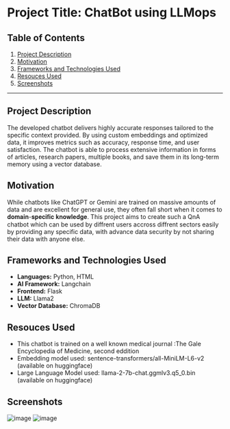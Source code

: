 # Project Title: ChatBot using LLMops

## Table of Contents
1. [Project Description](#project-description)
2. [Motivation](#motivation)
3. [Frameworks and Technologies Used](#frameworks-and-technologies-used)
4. [Resouces Used](#resources-used)
5. [Screenshots](#screenshots)


---

## Project Description
The developed chatbot delivers highly accurate responses tailored to the specific context provided. By using custom embeddings and optimized data, it improves metrics such as accuracy, response time, and user satisfaction. The chatbot is able to process extensive information in forms of articles, research papers, multiple books, and save them in its long-term memory using a vector database.

## Motivation
While chatbots like ChatGPT or Gemini are trained on massive amounts of data and are excellent for general use, they often fall short when it comes to 𝐝𝐨𝐦𝐚𝐢𝐧-𝐬𝐩𝐞𝐜𝐢𝐟𝐢𝐜 𝐤𝐧𝐨𝐰𝐥𝐞𝐝𝐠𝐞.
This project aims to create such a QnA chatbot which can be used by diffrent users accross diffrent sectors easily by providing any specific data, with advance data security by not sharing their data with anyone else.
  
## Frameworks and Technologies Used
- **Languages:** Python, HTML
- **AI Framework:** Langchain
- **Frontend:** Flask
- **LLM:** Llama2
- **Vector Database:** ChromaDB

## Resouces Used
- This chatbot is trained on a well known medical journal :The Gale Encyclopedia of Medicine, second eddition
- Embedding model used: sentence-transformers/all-MiniLM-L6-v2 (available on huggingface)
- Large Language Model used: llama-2-7b-chat.ggmlv3.q5_0.bin (available on huggingface)

## Screenshots
![image](https://github.com/user-attachments/assets/e9b0dd63-c5c1-4167-847f-959ca4bd1512)
![image](https://github.com/user-attachments/assets/c77a4954-1a1c-4a2e-908e-6ce6101a6cda)

